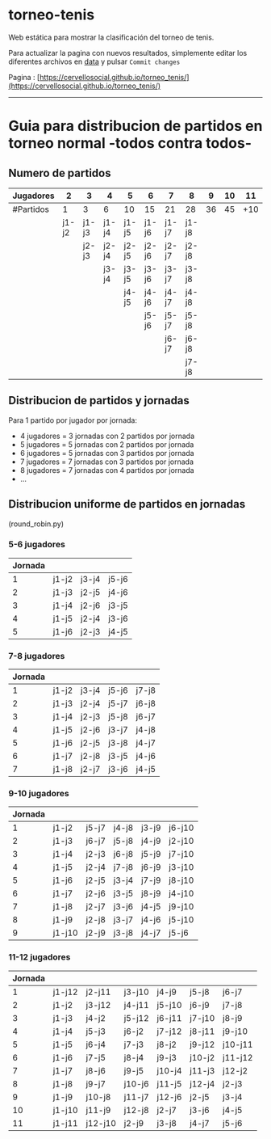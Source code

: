 # torneo-tenis
Web estática para mostrar la clasificación del torneo de tenis.

Para actualizar la pagina con nuevos resultados, simplemente editar los diferentes archivos en [data](./data) y pulsar `Commit changes`

Pagina : [https://cervellosocial.github.io/torneo_tenis/](https://cervellosocial.github.io/torneo_tenis/)

---
# Guia para distribucion de partidos en torneo normal -todos contra todos-
## Numero de partidos
 | Jugadores | 2 | 3 | 4 | 5 | 6 | 7 | 8 | 9 | 10 | 11 | 12|
 | - | - | - | - | - | - | - | - | - | - | - | - | 
 | #Partidos | 1 | 3 | 6 | 10 | 15 | 21 | 28 | 36 | 45 | +10 | +11 | 
 |  | j1-j2 | j1-j3 | j1-j4 | j1-j5 | j1-j6 | j1-j7 | j1-j8 | 
 |  |       | j2-j3 | j2-j4 | j2-j5 | j2-j6 | j2-j7 | j2-j8 | 
 |  |       |       | j3-j4 | j3-j5 | j3-j6 | j3-j7 | j3-j8 | 
 |  |       |       |       | j4-j5 | j4-j6 | j4-j7 | j4-j8 | 
 |  |       |       |       |       | j5-j6 | j5-j7 | j5-j8 | 
 |  |       |       |       |       |       | j6-j7 | j6-j8 | 
 |  |       |       |       |       |       |       | j7-j8 | 

## Distribucion de partidos y jornadas
Para 1 partido por jugador por jornada:
* 4 jugadores = 3 jornadas con 2 partidos por jornada
* 5 jugadores = 5 jornadas con 2 partidos por jornada
* 6 jugadores = 5 jornadas con 3 partidos por jornada
* 7 jugadores = 7 jornadas con 3 partidos por jornada
* 8 jugadores = 7 jornadas con 4 partidos por jornada
* ...
## Distribucion uniforme de partidos en jornadas
(round_robin.py)

### 5-6 jugadores
| Jornada |  |  |  | 
| - | - | - | - | 
| 1 | j1-j2 | j3-j4 | j5-j6 | 
| 2 | j1-j3 | j2-j5 | j4-j6 | 
| 3 | j1-j4 | j2-j6 | j3-j5 | 
| 4 | j1-j5 | j2-j4 | j3-j6 | 
| 5 | j1-j6 | j2-j3 | j4-j5 | 
 
### 7-8 jugadores
| Jornada |  |  |  |  | 
| - | - | - | - | - | 
| 1 | j1-j2 | j3-j4 | j5-j6 | j7-j8 | 
| 2 | j1-j3 | j2-j4 | j5-j7 | j6-j8 | 
| 3 | j1-j4 | j2-j3 | j5-j8 | j6-j7 | 
| 4 | j1-j5 | j2-j6 | j3-j7 | j4-j8 | 
| 5 | j1-j6 | j2-j5 | j3-j8 | j4-j7 | 
| 6 | j1-j7 | j2-j8 | j3-j5 | j4-j6 |  
| 7 | j1-j8 | j2-j7 | j3-j6 | j4-j5 | 

### 9-10 jugadores
| Jornada |  |  |  |  |  |
| - | - | - | - | - | - |
| 1 | j1-j2  | j5-j7 | j4-j8 | j3-j9 | j6-j10 |
| 2 | j1-j3  | j6-j7 | j5-j8 | j4-j9 | j2-j10 |
| 3 | j1-j4  | j2-j3 | j6-j8 | j5-j9 | j7-j10 |
| 4 | j1-j5  | j2-j4 | j7-j8 | j6-j9 | j3-j10 |
| 5 | j1-j6  | j2-j5 | j3-j4 | j7-j9 | j8-j10 |
| 6 | j1-j7  | j2-j6 | j3-j5 | j8-j9 | j4-j10 |
| 7 | j1-j8  | j2-j7 | j3-j6 | j4-j5 | j9-j10 |
| 8 | j1-j9  | j2-j8 | j3-j7 | j4-j6 | j5-j10 |
| 9 | j1-j10 | j2-j9 | j3-j8 | j4-j7 | j5-j6  |

### 11-12 jugadores
| Jornada |  |  |  |  |  | |
|-----|-----|-----|-----|-----|-----|-----|
| 1 | j1-j12 | j2-j11 | j3-j10 | j4-j9 | j5-j8 | j6-j7 |
| 2 | j1-j2 | j3-j12 | j4-j11 | j5-j10 | j6-j9 | j7-j8 |
| 3 | j1-j3 | j4-j2 | j5-j12 | j6-j11 | j7-j10 | j8-j9 |
| 4 | j1-j4 | j5-j3 | j6-j2 | j7-j12 | j8-j11 | j9-j10 |
| 5 | j1-j5 | j6-j4 | j7-j3 | j8-j2 | j9-j12 | j10-j11 |
| 6 | j1-j6 | j7-j5 | j8-j4 | j9-j3 | j10-j2 | j11-j12 |
| 7 | j1-j7 | j8-j6 | j9-j5 | j10-j4 | j11-j3 | j12-j2 |
| 8 | j1-j8 | j9-j7 | j10-j6 | j11-j5 | j12-j4 | j2-j3 |
| 9 | j1-j9 | j10-j8 | j11-j7 | j12-j6 | j2-j5 | j3-j4 |
| 10 | j1-j10 | j11-j9 | j12-j8 | j2-j7 | j3-j6 | j4-j5 |
| 11 | j1-j11 | j12-j10 | j2-j9 | j3-j8 | j4-j7 | j5-j6 |



